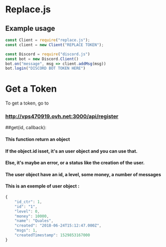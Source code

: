 # Replace.js

## Example usage
```js
const Client = require("replace.js");
const client = new Client("REPLACE TOKEN");

const Discord = require("discord.js")
const bot = new Discord.Client()
bot.on("message", msg => client.addMsg(msg))
bot.login("DISCORD BOT TOKEN HERE")

```

# Get a Token
To get a token, go to 
### http://vps470919.ovh.net:3000/api/register

##get(id, callback):
#### This function return an object
#### If the object.id isset, it's an user object and you can use that.
#### Else, it's maybe an error, or a status like the creation of the user.
#### The user object have an id, a level, some money, a number of messages
#### This is an exemple of user object : 
```js
{
    "id_ctr": 1,
    "id": "1",
    "level": 0,
    "money": 10000,
    "name": "Quales",
    "created": "2018-06-24T15:12:47.000Z",
    "msgs": 1,
    "createdTimestamp": 1529853167000
}
```
